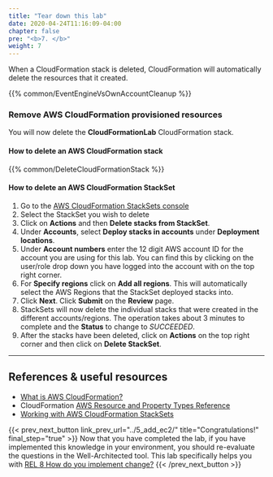 ```yaml
---
title: "Tear down this lab"
date: 2020-04-24T11:16:09-04:00
chapter: false
pre: "<b>7. </b>"
weight: 7
---
```

When a CloudFormation stack is deleted, CloudFormation will automatically delete
the resources that it created.

{{% common/EventEngineVsOwnAccountCleanup %}}

### Remove AWS CloudFormation provisioned resources

You will now delete the **CloudFormationLab** CloudFormation stack.

#### How to delete an AWS CloudFormation stack

{{% common/DeleteCloudFormationStack %}}

#### How to delete an AWS CloudFormation StackSet

1.  Go to the [AWS CloudFormation StackSets console](https://console.aws.amazon.com/cloudformation/home#/stacksets)
1.  Select the StackSet you wish to delete
1.  Click on **Actions** and then **Delete stacks from StackSet**.
1.  Under **Accounts**, select **Deploy stacks in accounts** under **Deployment locations**.
1.  Under **Account numbers** enter the 12 digit AWS account ID for the account you are using for this lab. You can find this by clicking on the user/role drop down you have logged into the account with on the top right corner.
1.  For **Specify regions** click on **Add all regions**. This will automatically select the AWS Regions that the StackSet deployed stacks into.
1.  Click **Next**. Click **Submit** on the **Review** page.
1.  StackSets will now delete the individual stacks that were created in the different accounts/regions. The operation takes about 3 minutes to complete and the **Status** to change to _SUCCEEDED_.
1.  After the stacks have been deleted, click on **Actions** on the top right corner and then click on **Delete StackSet**.

---

## References & useful resources

* [What is AWS CloudFormation?](https://docs.aws.amazon.com/AWSCloudFormation/latest/UserGuide/Welcome.html)
* CloudFormation [AWS Resource and Property Types Reference](https://docs.aws.amazon.com/AWSCloudFormation/latest/UserGuide/aws-template-resource-type-ref.html)
* [Working with AWS CloudFormation StackSets](https://docs.aws.amazon.com/AWSCloudFormation/latest/UserGuide/what-is-cfnstacksets.html)

{{< prev_next_button link_prev_url="../5_add_ec2/" title="Congratulations!" final_step="true" >}}
Now that you have completed the lab, if you have implemented this knowledge in your environment, you should re-evaluate the questions in the Well-Architected tool. This lab specifically helps you with [REL 8  How do you implement change?](https://docs.aws.amazon.com/wellarchitected/latest/framework/a-change-management.html)
{{< /prev_next_button >}}
